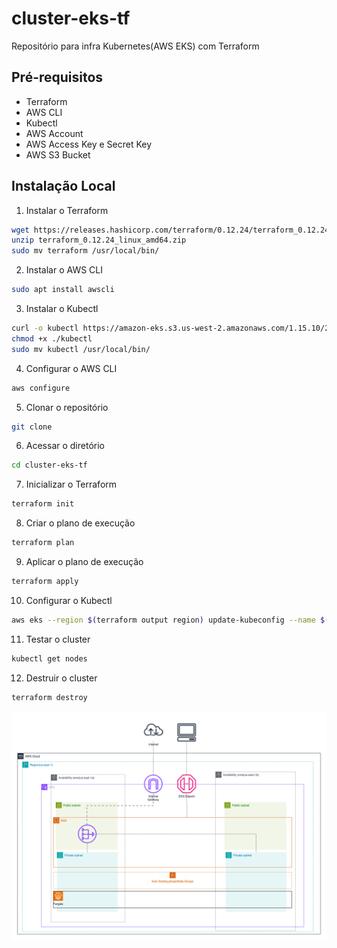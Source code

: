 # cluster-eks-tf
Repositório para infra Kubernetes(AWS EKS) com Terraform


## Pré-requisitos
- Terraform
- AWS CLI
- Kubectl
- AWS Account
- AWS Access Key e Secret Key
- AWS S3 Bucket

## Instalação Local
1. Instalar o Terraform
```bash
wget https://releases.hashicorp.com/terraform/0.12.24/terraform_0.12.24_linux_amd64.zip
unzip terraform_0.12.24_linux_amd64.zip
sudo mv terraform /usr/local/bin/
```

2. Instalar o AWS CLI
```bash
sudo apt install awscli
```

3. Instalar o Kubectl
```bash
curl -o kubectl https://amazon-eks.s3.us-west-2.amazonaws.com/1.15.10/2020-02-22/bin/linux/amd64/kubectl
chmod +x ./kubectl
sudo mv kubectl /usr/local/bin/
```

4. Configurar o AWS CLI
```bash
aws configure
```

5. Clonar o repositório
```bash
git clone 
```

6. Acessar o diretório
```bash
cd cluster-eks-tf
```

7. Inicializar o Terraform
```bash
terraform init
```

8. Criar o plano de execução
```bash
terraform plan
```

9. Aplicar o plano de execução
```bash
terraform apply
```

10. Configurar o Kubectl
```bash
aws eks --region $(terraform output region) update-kubeconfig --name $(terraform output cluster_name)
```

11. Testar o cluster
```bash
kubectl get nodes
```

12. Destruir o cluster
```bash
terraform destroy
```


<img src="doc/aws-infra.drawio.png" />

